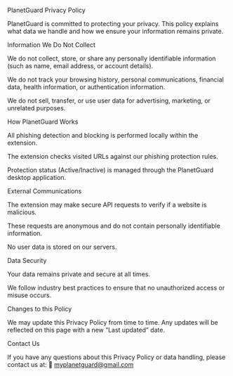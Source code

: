 PlanetGuard Privacy Policy


PlanetGuard is committed to protecting your privacy. This policy explains what data we handle and how we ensure your information remains private.

Information We Do Not Collect

We do not collect, store, or share any personally identifiable information (such as name, email address, or account details).

We do not track your browsing history, personal communications, financial data, health information, or authentication information.

We do not sell, transfer, or use user data for advertising, marketing, or unrelated purposes.

How PlanetGuard Works

All phishing detection and blocking is performed locally within the extension.

The extension checks visited URLs against our phishing protection rules.

Protection status (Active/Inactive) is managed through the PlanetGuard desktop application.

External Communications

The extension may make secure API requests to verify if a website is malicious.

These requests are anonymous and do not contain personally identifiable information.

No user data is stored on our servers.

Data Security

Your data remains private and secure at all times.

We follow industry best practices to ensure that no unauthorized access or misuse occurs.

Changes to this Policy

We may update this Privacy Policy from time to time. Any updates will be reflected on this page with a new “Last updated” date.

Contact Us

If you have any questions about this Privacy Policy or data handling, please contact us at:
📧 myplanetguard@gmail.com

